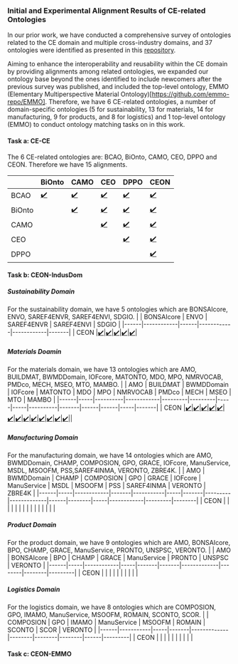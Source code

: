 ### Initial and Experimental Alignment Results of CE-related Ontologies

In our prior work, we have conducted a comprehensive survey of ontologies related to the CE domain and multiple cross-industry domains, and 37 ontologies were identified as presented in this [repository](http://w3id.org/CEON/catalogue).

Aiming to enhance the interoperability and reusability within the CE domain by providing alignments among related ontologies, we expanded our ontology base beyond the ones identified to include newcomers after the previous survey was published, and included the top-level ontology, EMMO (Elementary Multiperspective Material Ontology)[https://github.com/emmo-repo/EMMO].
Therefore, we have 6 CE-related ontologies, a number of domain-specific ontologies (5 for sustainability, 13 for materials, 14 for manufacturing, 9 for products, and 8 for logistics) and 1 top-level ontology (EMMO) to conduct ontology matching tasks on in this work.


#### Task a: CE-CE
The 6 CE-related ontologies are: BCAO, BiOnto, CAMO, CEO, DPPO and CEON. Therefore we have 15 alignments.

|        |  BiOnto | CAMO | CEO | DPPO | CEON |
|--------|--------|------|-----|------|------|
| BCAO   | [:heavy_check_mark:](./task_a/BCAO-BiOnto/)|[:heavy_check_mark:](./task_a/BCAO-CAMO/)|[:heavy_check_mark:](./task_a/BCAO-CEO/)|[:heavy_check_mark:](./task_a/BCAO-DPPO/)|[:heavy_check_mark:](./task_a/CEON-BCAO/)|
| BiOnto |        |[:heavy_check_mark:](./task_a/BiOnto-CAMO/)|[:heavy_check_mark:](./task_a/BiOnto-CEO/)|[:heavy_check_mark:](./task_a/BiOnto-DPPO/)|[:heavy_check_mark:](./task_a/CEON-BiOnto/)|
| CAMO   |        |      |[:heavy_check_mark:](./task_a/CAMO-CEO/)|[:heavy_check_mark:](./task_a/CAMO-DPPO/)|[:heavy_check_mark:](./task_a/CEON-CAMO/)|
| CEO    |        |      |     |[:heavy_check_mark:](./task_a/CEO-DPPO/)|[:heavy_check_mark:](./task_a/CEON-CEO/)|
| DPPO   |        |      |     |      |[:heavy_check_mark:](./task_a/CEON-DPPO/)|

#### Task b: CEON-IndusDom
##### Sustainability Domain
For the sustainability domain, we have 5 ontologies which are BONSAIcore, ENVO, SAREF4ENVR, SAREF4ENVI, SDGIO.
|      | BONSAIcore | ENVO | SAREF4ENVR | SAREF4ENVI | SDGIO |
|------|------------|------|------------|------------|-------|
| CEON |[:heavy_check_mark:](./task_b/CEON-SU/CEON-BONSAIcore/)|[:heavy_check_mark:](./task_b/CEON-SU/CEON-ENVO/)|[:heavy_check_mark:](./task_b/CEON-SU/CEON-SAREF4ENVR/)|[:heavy_check_mark:](./task_b/CEON-SU/CEON-SAREF4ENVI/)|[:heavy_check_mark:](./task_b/CEON-SU/CEON-SDGIO/)|
##### Materials Doamin
For the materials domain, we have  13 ontologies which are AMO, BUILDMAT, BWMDDomain, IOFcore, MATONTO, MDO, MPO, NMRVOCAB, PMDco, MECH, MSEO, MTO, MAMBO.
|      | AMO | BUILDMAT | BWMDDomain | IOFcore | MATONTO | MDO | MPO | NMRVOCAB | PMDco | MECH | MSEO | MTO | MAMBO |
|------|-----|----------|------------|---------|---------|-----|-----|----------|-------|------|------|-----|-------|
| CEON |[:heavy_check_mark:](./task_b/CEON-MAT/CEON-AMO/)|[:heavy_check_mark:](./task_b/CEON-MAT/CEON-BUILDMAT/)|[:heavy_check_mark:](./task_b/CEON-MAT/CEON-BWMDDomain/)|[:heavy_check_mark:](./task_b/CEON-MAT/CEON-IOFcore/)|[:heavy_check_mark:](./task_b/CEON-MAT/CEON-MATONTO/)|[:heavy_check_mark:](./task_b/CEON-MAT/CEON-MDO/)|[:heavy_check_mark:](./task_b/CEON-MAT/CEON-MPO/)|[:heavy_check_mark:](./task_b/CEON-MAT/CEON-NMRVOCAB/)|[:heavy_check_mark:](./task_b/CEON-MAT/CEON-PMDco/)|[:heavy_check_mark:](./task_b/CEON-MAT/CEON-MECH/)|[:heavy_check_mark:](./task_b/CEON-MAT/CEON-MSEO/)|[:heavy_check_mark:](./task_b/CEON-MAT/CEON-MTO/)|[:heavy_check_mark:](./task_b/CEON-MAT/CEON-MAMBO/)||
##### Manufacturing Domain
For the manufacturing domain, we have 14 ontologies which are AMO, BWMDDomain, CHAMP, COMPOSION, GPO, GRACE, IOFcore, ManuService, MSDL, MSOOFM, PSS,SAREF4INMA, VERONTO, ZBRE4K.
|      | AMO | BWMDDomain | CHAMP | COMPOSION | GPO | GRACE | IOFcore | ManuService | MSDL | MSOOFM | PSS | SAREF4INMA | VERONTO | ZBRE4K |
|------|-----|------------|-------|-----------|-----|-------|---------|-------------|------|--------|-----|------------|---------|--------|
| CEON |     |            |       |           |     |       |         |             |      |        |     |            |         |        |
##### Product Domain
For the product domain, we have 9 ontologies which are AMO, BONSAIcore, BPO, CHAMP, GRACE, ManuService, PRONTO, UNSPSC, VERONTO.
|      | AMO | BONSAIcore | BPO | CHAMP | GRACE | ManuService | PRONTO | UNSPSC | VERONTO |
|------|-----|------------|-----|-------|-------|-------------|--------|--------|---------|
| CEON |     |            |     |       |       |             |        |        |         |
##### Logistics Domain
For the logistics domain, we have 8 ontologies which are COMPOSION, GPO, IMAMO, ManuService, MSOOFM, ROMAIN, SCONTO, SCOR.
|      | COMPOSION | GPO | IMAMO | ManuService | MSOOFM | ROMAIN | SCONTO | SCOR | VERONTO |
|------|-----------|-----|-------|-------------|--------|--------|--------|------|---------|
| CEON |           |     |       |             |        |        |        |      |         |
#### Task c: CEON-EMMO
